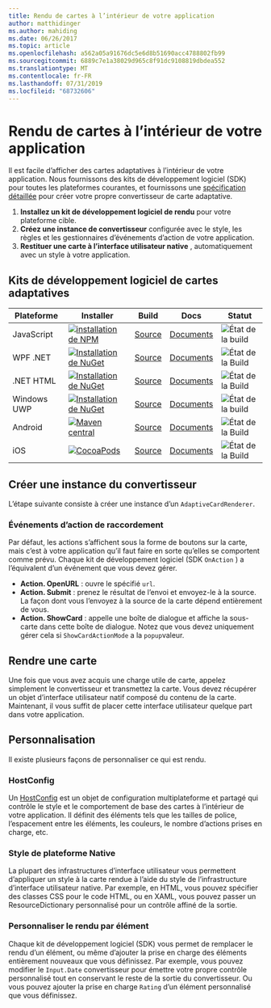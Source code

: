 ```yaml
---
title: Rendu de cartes à l’intérieur de votre application
author: matthidinger
ms.author: mahiding
ms.date: 06/26/2017
ms.topic: article
ms.openlocfilehash: a562a05a91676dc5e6d8b51690acc4788802fb99
ms.sourcegitcommit: 6889c7e1a38029d965c8f91dc9108819dbdea552
ms.translationtype: MT
ms.contentlocale: fr-FR
ms.lasthandoff: 07/31/2019
ms.locfileid: "68732606"
---
```

# <a name="rendering-cards-inside-your-application"></a>Rendu de cartes à l’intérieur de votre application

Il est facile d’afficher des cartes adaptatives à l’intérieur de votre application. Nous fournissons des kits de développement logiciel (SDK) pour toutes les plateformes courantes, et fournissons une [spécification détaillée](implement-a-renderer.md) pour créer votre propre convertisseur de carte adaptative.

1. **Installez un kit de développement logiciel de rendu** pour votre plateforme cible.
2. **Créez une instance de convertisseur** configurée avec le style, les règles et les gestionnaires d’événements d’action de votre application.
3. **Restituer une carte à l’interface utilisateur native** , automatiquement avec un style à votre application.

## <a name="adaptive-cards-sdks"></a>Kits de développement logiciel de cartes adaptatives

|Plateforme|Installer|Build|Docs|Statut|
|---|---|---|---|---|
| JavaScript | [![installation de NPM](https://img.shields.io/npm/v/adaptivecards.svg)](https://www.npmjs.com/package/adaptivecards) | [Source](https://github.com/Microsoft/AdaptiveCards/tree/master/source/nodejs)| [Documents](../sdk/rendering-cards/javascript/getting-started.md) | ![État de la build](https://img.shields.io/vso/build/Microsoft/56cf629e-8f3a-4412-acbc-bf69366c552c/20564.svg) |
| WPF .NET | [![Installation de NuGet](https://img.shields.io/nuget/vpre/AdaptiveCards.Rendering.Wpf.svg)](https://www.nuget.org/packages/AdaptiveCards.Rendering.Wpf) | [Source](https://github.com/Microsoft/AdaptiveCards/tree/master/source/dotnet)| [Documents](../sdk/rendering-cards/net-wpf/getting-started.md) | ![État de la Build](https://img.shields.io/vso/build/Microsoft/56cf629e-8f3a-4412-acbc-bf69366c552c/20596.svg) |
| .NET HTML | [![Installation de NuGet](https://img.shields.io/nuget/vpre/AdaptiveCards.Rendering.Html.svg)](https://www.nuget.org/packages/AdaptiveCards.Rendering.Html) | [Source](https://github.com/Microsoft/AdaptiveCards/tree/master/source/dotnet) | [Documents](../sdk/rendering-cards/net-html/getting-started.md) | ![État de la Build](https://img.shields.io/vso/build/Microsoft/56cf629e-8f3a-4412-acbc-bf69366c552c/20596.svg) |
| Windows UWP | [![Installation de NuGet](https://img.shields.io/nuget/vpre/AdaptiveCards.Rendering.Uwp.svg)](https://www.nuget.org/packages/AdaptiveCards.Rendering.Uwp) | [Source](https://github.com/Microsoft/AdaptiveCards/tree/master/source/uwp) | [Documents](../sdk/rendering-cards/uwp/getting-started.md) | ![État de la build](https://img.shields.io/vso/build/Microsoft/56cf629e-8f3a-4412-acbc-bf69366c552c/20583.svg) |
| Android | [![Maven central](https://img.shields.io/maven-central/v/io.adaptivecards/adaptivecards-android.svg)](https://search.maven.org/#search%7Cga%7C1%7Ca%3A%22adaptivecards-android%22) | [Source](https://github.com/Microsoft/AdaptiveCards/tree/master/source/android) | [Documents](../sdk/rendering-cards/android/getting-started.md) | ![État de la Build](https://img.shields.io/vso/build/Microsoft/8d47e068-03c8-4cdc-aa9b-fc6929290322/17651.svg)
| iOS | [![CocoaPods](https://img.shields.io/cocoapods/v/AdaptiveCards.svg)](https://cocoapods.org/pods/AdaptiveCards) | [Source](https://github.com/Microsoft/AdaptiveCards/tree/master/source/ios) | [Documents](../sdk/rendering-cards/ios/getting-started.md) |  ![État de la Build](https://img.shields.io/vso/build/Microsoft/8d47e068-03c8-4cdc-aa9b-fc6929290322/16990.svg) |

## <a name="create-an-instance-of-the-renderer"></a>Créer une instance du convertisseur

L’étape suivante consiste à créer une instance d’un `AdaptiveCardRenderer`. 

### <a name="hook-up-action-events"></a>Événements d’action de raccordement

Par défaut, les actions s’affichent sous la forme de boutons sur la carte, mais c’est à votre application qu’il faut faire en sorte qu’elles se comportent comme prévu. Chaque kit de développement logiciel (SDK `OnAction` ) a l’équivalent d’un événement que vous devez gérer.

* **Action. OpenURL** : ouvre le spécifié `url`.  
* **Action. Submit** : prenez le résultat de l’envoi et envoyez-le à la source. La façon dont vous l’envoyez à la source de la carte dépend entièrement de vous.
* **Action. ShowCard** : appelle une boîte de dialogue et affiche la sous-carte dans cette boîte de dialogue. Notez que vous devez uniquement gérer cela si `ShowCardActionMode` a la `popup`valeur.

## <a name="render-a-card"></a>Rendre une carte

Une fois que vous avez acquis une charge utile de carte, appelez simplement le convertisseur et transmettez la carte. Vous devez récupérer un objet d’interface utilisateur natif composé du contenu de la carte. Maintenant, il vous suffit de placer cette interface utilisateur quelque part dans votre application.

## <a name="customization"></a>Personnalisation

Il existe plusieurs façons de personnaliser ce qui est rendu. 

### <a name="hostconfig"></a>HostConfig

Un [HostConfig](host-config.md) est un objet de configuration multiplateforme et partagé qui contrôle le style et le comportement de base des cartes à l’intérieur de votre application. Il définit des éléments tels que les tailles de police, l’espacement entre les éléments, les couleurs, le nombre d’actions prises en charge, etc. 

### <a name="native-platform-styling"></a>Style de plateforme Native

La plupart des infrastructures d’interface utilisateur vous permettent d’appliquer un style à la carte rendue à l’aide du style de l’infrastructure d’interface utilisateur native. Par exemple, en HTML, vous pouvez spécifier des classes CSS pour le code HTML, ou en XAML, vous pouvez passer un ResourceDictionary personnalisé pour un contrôle affiné de la sortie.

### <a name="customize-per-element-rendering"></a>Personnaliser le rendu par élément

Chaque kit de développement logiciel (SDK) vous permet de remplacer le rendu d’un élément, ou même d’ajouter la prise en charge des éléments entièrement nouveaux que vous définissez.  Par exemple, vous pouvez modifier le `Input.Date` convertisseur pour émettre votre propre contrôle personnalisé tout en conservant le reste de la sortie du convertisseur. Ou vous pouvez ajouter la prise en charge `Rating` d’un élément personnalisé que vous définissez.



